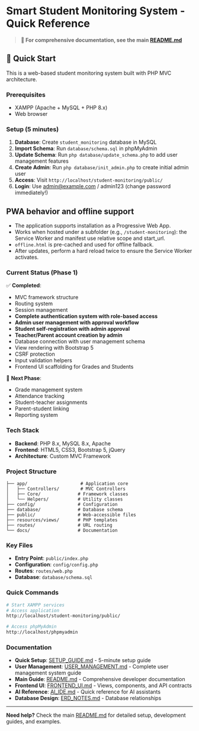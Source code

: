 # Smart Student Monitoring System - Quick Reference

> **📖 For comprehensive documentation, see the main [README.md](../README.md)**

## 🚀 Quick Start

This is a web-based student monitoring system built with PHP MVC architecture.

### Prerequisites
- XAMPP (Apache + MySQL + PHP 8.x)
- Web browser

### Setup (5 minutes)
1. **Database**: Create `student_monitoring` database in MySQL
2. **Import Schema**: Run `database/schema.sql` in phpMyAdmin
3. **Update Schema**: Run `php database/update_schema.php` to add user management features
4. **Create Admin**: Run `php database/init_admin.php` to create initial admin user
5. **Access**: Visit `http://localhost/student-monitoring/public/`
6. **Login**: Use admin@example.com / admin123 (change password immediately!)

## PWA behavior and offline support

- The application supports installation as a Progressive Web App.
- Works when hosted under a subfolder (e.g., `/student-monitoring`): the Service Worker and manifest use relative scope and start_url.
- `offline.html` is pre-cached and used for offline fallback.
- After updates, perform a hard reload twice to ensure the Service Worker activates.

### Current Status (Phase 1)
✅ **Completed**:
- MVC framework structure
- Routing system
- Session management
- **Complete authentication system with role-based access**
- **Admin user management with approval workflow**
- **Student self-registration with admin approval**
- **Teacher/Parent account creation by admin**
- Database connection with user management schema
- View rendering with Bootstrap 5
- CSRF protection
- Input validation helpers
- Frontend UI scaffolding for Grades and Students

🔄 **Next Phase**:
- Grade management system
- Attendance tracking
- Student-teacher assignments
- Parent-student linking
- Reporting system

### Tech Stack
- **Backend**: PHP 8.x, MySQL 8.x, Apache
- **Frontend**: HTML5, CSS3, Bootstrap 5, jQuery
- **Architecture**: Custom MVC Framework

### Project Structure
```
├── app/                    # Application core
│   ├── Controllers/        # MVC Controllers
│   ├── Core/              # Framework classes
│   └── Helpers/           # Utility classes
├── config/                # Configuration
├── database/              # Database schema
├── public/                # Web-accessible files
├── resources/views/       # PHP templates
├── routes/                # URL routing
└── docs/                  # Documentation
```

### Key Files
- **Entry Point**: `public/index.php`
- **Configuration**: `config/config.php`
- **Routes**: `routes/web.php`
- **Database**: `database/schema.sql`

### Quick Commands
```bash
# Start XAMPP services
# Access application
http://localhost/student-monitoring/public/

# Access phpMyAdmin
http://localhost/phpmyadmin
```

### Documentation
- **Quick Setup**: [SETUP_GUIDE.md](SETUP_GUIDE.md) - 5-minute setup guide
- **User Management**: [USER_MANAGEMENT.md](USER_MANAGEMENT.md) - Complete user management system guide
- **Main Guide**: [README.md](../README.md) - Comprehensive developer documentation
- **Frontend UI**: [FRONTEND_UI.md](FRONTEND_UI.md) - Views, components, and API contracts
- **AI Reference**: [AI_IDE.md](AI_IDE.md) - Quick reference for AI assistants
- **Database Design**: [ERD_NOTES.md](ERD_NOTES.md) - Database relationships

---

**Need help?** Check the main [README.md](../README.md) for detailed setup, development guides, and examples.


